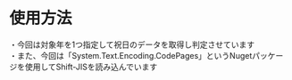 # 使用方法

・今回は対象年を1つ指定して祝日のデータを取得し判定させています  
・また、今回は「System.Text.Encoding.CodePages」というNugetパッケージを使用してShift-JISを読み込んでいます
